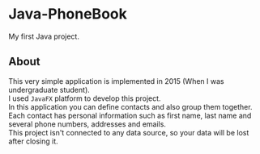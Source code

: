 # Java-PhoneBook
My first Java project.

## About
This very simple application is implemented in 2015 (When I was undergraduate student).<br/>
I used `JavaFX` platform to develop this project.<br/>
In this application you can define contacts and also group them together. Each contact has personal information such as first name, last name and several phone numbers, addresses and emails.<br/>
This project isn't connected to any data source, so your data will be lost after closing it.
